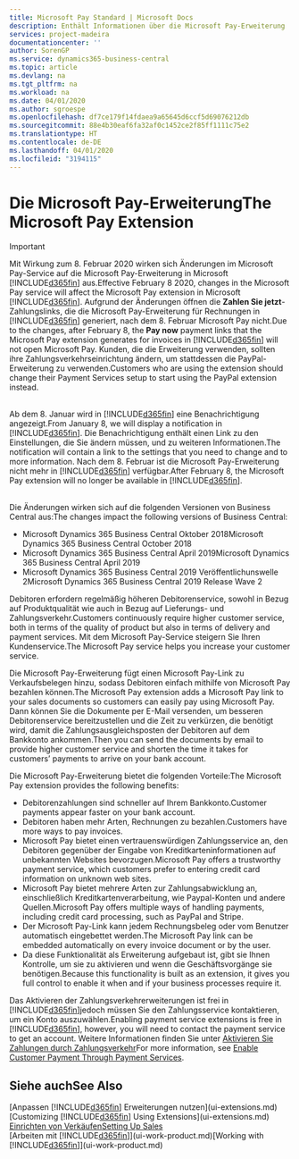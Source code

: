 ```yaml
---
title: Microsoft Pay Standard | Microsoft Docs
description: Enthält Informationen über die Microsoft Pay-Erweiterung
services: project-madeira
documentationcenter: ''
author: SorenGP
ms.service: dynamics365-business-central
ms.topic: article
ms.devlang: na
ms.tgt_pltfrm: na
ms.workload: na
ms.date: 04/01/2020
ms.author: sgroespe
ms.openlocfilehash: df7ce179f14fdaea9a65645d6ccf5d69076212db
ms.sourcegitcommit: 88e4b30eaf6fa32af0c1452ce2f85ff1111c75e2
ms.translationtype: HT
ms.contentlocale: de-DE
ms.lasthandoff: 04/01/2020
ms.locfileid: "3194115"
---
```

# <a name="the-microsoft-pay-extension"></a><span data-ttu-id="35da3-103">Die Microsoft Pay-Erweiterung</span><span class="sxs-lookup"><span data-stu-id="35da3-103">The Microsoft Pay Extension</span></span>

> [!IMPORTANT]
> <span data-ttu-id="35da3-104">Mit Wirkung zum 8. Februar 2020 wirken sich Änderungen im Microsoft Pay-Service auf die Microsoft Pay-Erweiterung in Microsoft [!INCLUDE[d365fin](includes/d365fin_long_md.md)] aus.</span><span class="sxs-lookup"><span data-stu-id="35da3-104">Effective February 8 2020, changes in the Microsoft Pay service will affect the Microsoft Pay extension in Microsoft [!INCLUDE[d365fin](includes/d365fin_long_md.md)].</span></span> <span data-ttu-id="35da3-105">Aufgrund der Änderungen öffnen die **Zahlen Sie jetzt**-Zahlungslinks, die die Microsoft Pay-Erweiterung für Rechnungen in [!INCLUDE[d365fin](includes/d365fin_md.md)] generiert, nach dem 8. Februar Microsoft Pay nicht.</span><span class="sxs-lookup"><span data-stu-id="35da3-105">Due to the changes, after February 8, the **Pay now** payment links that the Microsoft Pay extension generates for invoices in [!INCLUDE[d365fin](includes/d365fin_md.md)] will not open Microsoft Pay.</span></span> <span data-ttu-id="35da3-106">Kunden, die die Erweiterung verwenden, sollten ihre Zahlungsverkehrseinrichtung ändern, um stattdessen die PayPal-Erweiterung zu verwenden.</span><span class="sxs-lookup"><span data-stu-id="35da3-106">Customers who are using the extension should change their Payment Services setup to start using the PayPal extension instead.</span></span><br /></br>
>
> <span data-ttu-id="35da3-107">Ab dem 8. Januar wird in [!INCLUDE[d365fin](includes/d365fin_md.md)] eine Benachrichtigung angezeigt.</span><span class="sxs-lookup"><span data-stu-id="35da3-107">From January 8, we will display a notification in [!INCLUDE[d365fin](includes/d365fin_md.md)].</span></span> <span data-ttu-id="35da3-108">Die Benachrichtigung enthält einen Link zu den Einstellungen, die Sie ändern müssen, und zu weiteren Informationen.</span><span class="sxs-lookup"><span data-stu-id="35da3-108">The notification will contain a link to the settings that you need to change and to more information.</span></span> <span data-ttu-id="35da3-109">Nach dem 8. Februar ist die Microsoft Pay-Erweiterung nicht mehr in [!INCLUDE[d365fin](includes/d365fin_md.md)] verfügbar.</span><span class="sxs-lookup"><span data-stu-id="35da3-109">After February 8, the Microsoft Pay extension will no longer be available in [!INCLUDE[d365fin](includes/d365fin_md.md)].</span></span><br /></br>
>
> <span data-ttu-id="35da3-110">Die Änderungen wirken sich auf die folgenden Versionen von Business Central aus:</span><span class="sxs-lookup"><span data-stu-id="35da3-110">The changes impact the following versions of Business Central:</span></span>
> - <span data-ttu-id="35da3-111">Microsoft Dynamics 365 Business Central Oktober 2018</span><span class="sxs-lookup"><span data-stu-id="35da3-111">Microsoft Dynamics 365 Business Central October 2018</span></span>
> - <span data-ttu-id="35da3-112">Microsoft Dynamics 365 Business Central April 2019</span><span class="sxs-lookup"><span data-stu-id="35da3-112">Microsoft Dynamics 365 Business Central April 2019</span></span>
> - <span data-ttu-id="35da3-113">Microsoft Dynamics 365 Business Central 2019 Veröffentlichunswelle 2</span><span class="sxs-lookup"><span data-stu-id="35da3-113">Microsoft Dynamics 365 Business Central 2019 Release Wave 2</span></span>

<span data-ttu-id="35da3-114">Debitoren erfordern regelmäßig höheren Debitorenservice, sowohl in Bezug auf Produktqualität wie auch in Bezug auf Lieferungs- und Zahlungsverkehr.</span><span class="sxs-lookup"><span data-stu-id="35da3-114">Customers continuously require higher customer service, both in terms of the quality of product but also in terms of delivery and payment services.</span></span> <span data-ttu-id="35da3-115">Mit dem Microsoft Pay-Service steigern Sie Ihren Kundenservice.</span><span class="sxs-lookup"><span data-stu-id="35da3-115">The Microsoft Pay service helps you increase your customer service.</span></span>

<span data-ttu-id="35da3-116">Die Microsoft Pay-Erweiterung fügt einen Microsoft Pay-Link zu Verkaufsbelegen hinzu, sodass Debitoren einfach mithilfe von Microsoft Pay bezahlen können.</span><span class="sxs-lookup"><span data-stu-id="35da3-116">The Microsoft Pay extension adds a Microsoft Pay link to your sales documents so customers can easily pay using Microsoft Pay.</span></span> <span data-ttu-id="35da3-117">Dann können Sie die Dokumente per E-Mail versenden, um besseren Debitorenservice bereitzustellen und die Zeit zu verkürzen, die benötigt wird, damit die Zahlungsausgleichsposten der Debitoren auf dem Bankkonto ankommen.</span><span class="sxs-lookup"><span data-stu-id="35da3-117">Then you can send the documents by email to provide higher customer service and shorten the time it takes for customers’ payments to arrive on your bank account.</span></span>

<span data-ttu-id="35da3-118">Die Microsoft Pay-Erweiterung bietet die folgenden Vorteile:</span><span class="sxs-lookup"><span data-stu-id="35da3-118">The Microsoft Pay extension provides the following benefits:</span></span>
- <span data-ttu-id="35da3-119">Debitorenzahlungen sind schneller auf Ihrem Bankkonto.</span><span class="sxs-lookup"><span data-stu-id="35da3-119">Customer payments appear faster on your bank account.</span></span>
- <span data-ttu-id="35da3-120">Debitoren haben mehr Arten, Rechnungen zu bezahlen.</span><span class="sxs-lookup"><span data-stu-id="35da3-120">Customers have more ways to pay invoices.</span></span>
- <span data-ttu-id="35da3-121">Microsoft Pay bietet einen vertrauenswürdigen Zahlungsservice an, den Debitoren gegenüber der Eingabe von Kreditkarteninformationen auf unbekannten Websites bevorzugen.</span><span class="sxs-lookup"><span data-stu-id="35da3-121">Microsoft Pay offers a trustworthy payment service, which customers prefer to entering credit card information on unknown web sites.</span></span>
- <span data-ttu-id="35da3-122">Microsoft Pay bietet mehrere Arten zur Zahlungsabwicklung an, einschließlich Kreditkartenverarbeitung, wie Paypal-Konten und andere Quellen.</span><span class="sxs-lookup"><span data-stu-id="35da3-122">Microsoft Pay offers multiple ways of handling payments, including credit card processing, such as PayPal and Stripe.</span></span>
- <span data-ttu-id="35da3-123">Der Microsoft Pay-Link kann jedem Rechnungsbeleg oder vom Benutzer automatisch eingebettet werden.</span><span class="sxs-lookup"><span data-stu-id="35da3-123">The Microsoft Pay link can be embedded automatically on every invoice document or by the user.</span></span>
- <span data-ttu-id="35da3-124">Da diese Funktionalität als Erweiterung aufgebaut ist, gibt sie Ihnen Kontrolle, um sie zu aktivieren und wenn die Geschäftsvorgänge sie benötigen.</span><span class="sxs-lookup"><span data-stu-id="35da3-124">Because this functionality is built as an extension, it gives you full control to enable it when and if your business processes require it.</span></span>

<span data-ttu-id="35da3-125">Das Aktivieren der Zahlungsverkehrerweiterungen ist frei in [!INCLUDE[d365fin](includes/d365fin_md.md)]jedoch müssen Sie den Zahlungsservice kontaktieren, um ein Konto auszuwählen.</span><span class="sxs-lookup"><span data-stu-id="35da3-125">Enabling payment service extensions is free in [!INCLUDE[d365fin](includes/d365fin_md.md)], however, you will need to contact the payment service to get an account.</span></span> <span data-ttu-id="35da3-126">Weitere Informationen finden Sie unter [Aktivieren Sie Zahlungen durch Zahlungsverkehr](sales-how-enable-payment-service-extensions.md)</span><span class="sxs-lookup"><span data-stu-id="35da3-126">For more information, see [Enable Customer Payment Through Payment Services](sales-how-enable-payment-service-extensions.md).</span></span>

## <a name="see-also"></a><span data-ttu-id="35da3-127">Siehe auch</span><span class="sxs-lookup"><span data-stu-id="35da3-127">See Also</span></span>
<span data-ttu-id="35da3-128">[Anpassen [!INCLUDE[d365fin](includes/d365fin_md.md)] Erweiterungen nutzen](ui-extensions.md)</span><span class="sxs-lookup"><span data-stu-id="35da3-128">[Customizing [!INCLUDE[d365fin](includes/d365fin_md.md)] Using Extensions](ui-extensions.md)</span></span>  
[<span data-ttu-id="35da3-129">Einrichten von Verkäufen</span><span class="sxs-lookup"><span data-stu-id="35da3-129">Setting Up Sales</span></span>](sales-setup-sales.md)  
<span data-ttu-id="35da3-130">[Arbeiten mit [!INCLUDE[d365fin](includes/d365fin_md.md)]](ui-work-product.md)</span><span class="sxs-lookup"><span data-stu-id="35da3-130">[Working with [!INCLUDE[d365fin](includes/d365fin_md.md)]](ui-work-product.md)</span></span>
